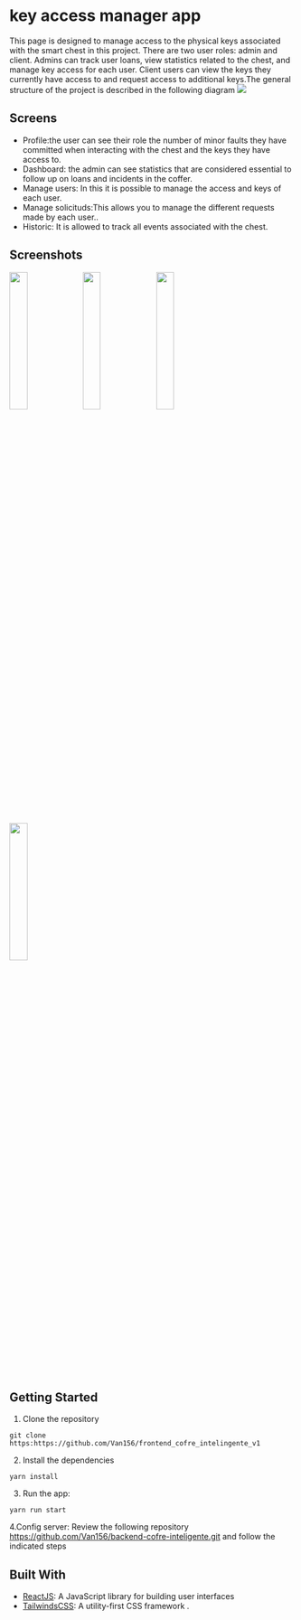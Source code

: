 # key access manager app

This page is designed to manage access to the physical keys associated with the smart chest in this project. There are two user roles: admin and client. Admins can track user loans, view statistics related to the chest, and manage key access for each user. Client users can view the keys they currently have access to and request access to additional keys.The general structure of the project is described in the following diagram
<img src="https://drive.google.com/uc?export=view&id=1h0Rjqo1vD8ODDTNt0Ery8PJr528rasi4"/>
## Screens

- Profile:the user can see their role the number of minor faults they have committed when interacting with the chest and the keys they have access to.
- Dashboard: the admin can see statistics that are considered essential to follow up on loans and incidents in the coffer.
- Manage users: In this it is possible to manage the access and keys of each user.
- Manage solicituds:This allows you to manage the different requests made by each user.. 
- Historic: It is allowed to track all events associated with the chest. 



## Screenshots
<p float="left">  
  <img src="https://drive.google.com/uc?export=view&id=1D0Pdn1A4RinNslHCMGbJNxbOl8jmhvh6" width="25%" />
  <img src="https://drive.google.com/uc?export=view&id=1CucVErC_OoSwBr4jDyn7_u9uqQrGW7sh" width="25%" />
  <img src="https://drive.google.com/uc?export=view&id=1VYBFq5FKmz_brA81TSq5i6YhQvd7zu8V" width="25%" />
<img src="https://drive.google.com/uc?export=view&id=1n5MhBxTHTJawzJxVkRFZOQZZQ-e1ztUY" width="25%" />

</p>

## Getting Started

1. Clone the repository

```
git clone https:https://github.com/Van156/frontend_cofre_intelingente_v1
```

2. Install the dependencies

```
yarn install
```

3. Run the app:

```
yarn run start
```
4.Config server:
Review the following repository https://github.com/Van156/backend-cofre-inteligente.git and follow the indicated steps


## Built With

- [ReactJS](https://reactjs.org/): A JavaScript library for building user interfaces
- [TailwindsCSS](https://tailwindcss.com/): A utility-first CSS framework .
